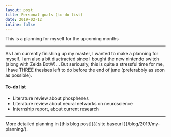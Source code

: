 ```yaml
---
layout: post
title: Personal goals (to-do list)
date: 2019-02-12
inline: false
---
```


This is a planning for myself for the upcoming months

***

As I am currently finishing up my master, I wanted to make a planning for myself. I am also a bit disctracted since I bought the new nintendo switch (along with Zelda BotW)... But seriously, this is quite a stressful time for me, I have THREE thesises left to do before the end of june (preferabbly as soon as possible). 

#### To-do list
<ul>
    <li>Literature review about phosphenes</li>
    <li>Literature review about neural networks on neuroscience</li>
    <li>Internship report, about current research</li>
</ul>

***
More detailed planning in [this blog post]({{ site.baseurl }}/blog/2019/my-planning/).

